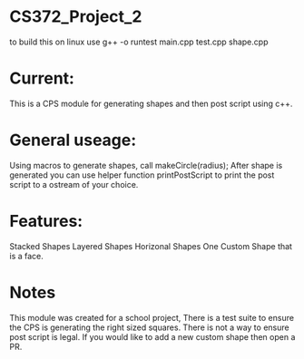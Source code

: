 # CS372_Project_2
to build this on linux use 
g++ -o runtest main.cpp test.cpp shape.cpp

# Current:
This is a CPS module for generating shapes and then post script using c++.
# General useage:
Using macros to generate shapes, call makeCircle(radius);
After shape is generated you can use helper function printPostScript to print the post script to a ostream of your choice.
# Features:
Stacked Shapes
Layered Shapes
Horizonal Shapes
One Custom Shape that is a face.
# Notes
This module was created for a school project, There is a test suite to ensure the CPS is generating the right sized squares.
There is not a way to ensure post script is legal. 
If you would like to add a new custom shape then open a PR.

